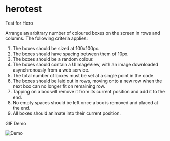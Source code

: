 # herotest
Test for Hero

Arrange an arbitrary number of coloured boxes on the screen in rows and columns. The following criteria applies:

1. The boxes should be sized at 100x100px.
2. The boxes should have spacing between them of 10px.
3. The boxes should be a random colour.
4. The boxes should contain a UIImageView, with an image downloaded
asynchronously from a web service.
5. The total number of boxes must be set at a single point in the code.
6. The boxes should be laid out in rows, moving onto a new row when the next box
can no longer fit on remaining row.
7. Tapping on a box will remove it from its current position and add it to the end.
8. No empty spaces should be left once a box is removed and placed at the end.
9. All boxes should animate into their current position.

GIF Demo

![Demo](https://dl.dropboxusercontent.com/u/61196723/demo.gif)
